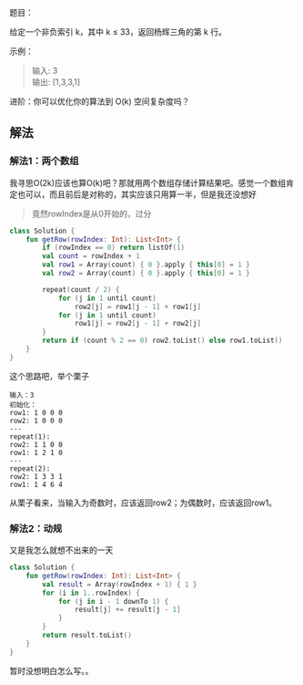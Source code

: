 题目：

给定一个非负索引 k，其中 k ≤ 33，返回杨辉三角的第 k 行。

示例：
>输入: 3  
输出: [1,3,3,1]

进阶：你可以优化你的算法到 O(k) 空间复杂度吗？

## 解法
### 解法1：两个数组
我寻思O(2k)应该也算O(k)吧？那就用两个数组存储计算结果吧。感觉一个数组肯定也可以，而且前后是对称的，其实应该只用算一半，但是我还没想好

>竟然rowIndex是从0开始的，过分

```kotlin
class Solution {
    fun getRow(rowIndex: Int): List<Int> {
        if (rowIndex == 0) return listOf(1)
        val count = rowIndex + 1
        val row1 = Array(count) { 0 }.apply { this[0] = 1 }
        val row2 = Array(count) { 0 }.apply { this[0] = 1 }

        repeat(count / 2) {
            for (j in 1 until count) 
                row2[j] = row1[j - 1] + row1[j]
            for (j in 1 until count) 
                row1[j] = row2[j - 1] + row2[j]
        }
        return if (count % 2 == 0) row2.toList() else row1.toList()
    }
}
```
这个思路吧，举个栗子
```
输入：3
初始化：
row1: 1 0 0 0
row2: 1 0 0 0
---
repeat(1):
row2: 1 1 0 0 
row1: 1 2 1 0
---
repeat(2):
row2: 1 3 3 1
row1: 1 4 6 4
```
从栗子看来，当输入为奇数时，应该返回row2；为偶数时，应该返回row1。

### 解法2：动规
又是我怎么就想不出来的一天

```kotlin
class Solution {
    fun getRow(rowIndex: Int): List<Int> {
        val result = Array(rowIndex + 1) { 1 }
        for (i in 1..rowIndex) {
            for (j in i - 1 downTo 1) {
                result[j] += result[j - 1]
            }
        }
        return result.toList()
    }
}
```
暂时没想明白怎么写。。